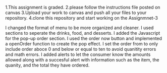 1.This assignment is graded.
2.please follow the instructions file posted on canvas
3.Upload your work to canvas and push all your files to your repository.
4.clone this repository and start working on the Assignmnet-3

I changed the format of menu to be more organized and cleaner. I used sections to seperate the drinks, food, and desserts.
I added the Javascript for the pop-up order section. I used the order now button and implemented a openOrder function to create the pop effect. 
I set the order from to only include order aboce 0 and below or equal to ten to avoid quanitity errors and math errors.
I added alerts to let the consumer know the amounts allowed along with a succesful alert with information such as the item, the quanity, and the total they have ordered. 